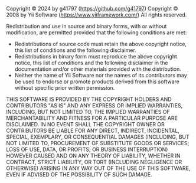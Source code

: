 Copyright © 2024 by g41797 (https://github.com/g41797)
Copyright © 2008 by Yii Software (https://www.yiiframework.com/)
All rights reserved.

Redistribution and use in source and binary forms, with or without
modification, are permitted provided that the following conditions
are met:

 * Redistributions of source code must retain the above copyright
   notice, this list of conditions and the following disclaimer.
 * Redistributions in binary form must reproduce the above copyright
   notice, this list of conditions and the following disclaimer in
   the documentation and/or other materials provided with the
   distribution.
 * Neither the name of Yii Software nor the names of its
   contributors may be used to endorse or promote products derived
   from this software without specific prior written permission.

THIS SOFTWARE IS PROVIDED BY THE COPYRIGHT HOLDERS AND CONTRIBUTORS
"AS IS" AND ANY EXPRESS OR IMPLIED WARRANTIES, INCLUDING, BUT NOT
LIMITED TO, THE IMPLIED WARRANTIES OF MERCHANTABILITY AND FITNESS
FOR A PARTICULAR PURPOSE ARE DISCLAIMED. IN NO EVENT SHALL THE
COPYRIGHT OWNER OR CONTRIBUTORS BE LIABLE FOR ANY DIRECT, INDIRECT,
INCIDENTAL, SPECIAL, EXEMPLARY, OR CONSEQUENTIAL DAMAGES (INCLUDING,
BUT NOT LIMITED TO, PROCUREMENT OF SUBSTITUTE GOODS OR SERVICES;
LOSS OF USE, DATA, OR PROFITS; OR BUSINESS INTERRUPTION) HOWEVER
CAUSED AND ON ANY THEORY OF LIABILITY, WHETHER IN CONTRACT, STRICT
LIABILITY, OR TORT (INCLUDING NEGLIGENCE OR OTHERWISE) ARISING IN
ANY WAY OUT OF THE USE OF THIS SOFTWARE, EVEN IF ADVISED OF THE
POSSIBILITY OF SUCH DAMAGE.
